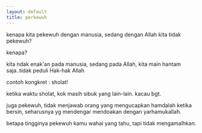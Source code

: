 ```yaml
---
layout: default
title: perkewuh
---
```

kenapa kita pekewuh dengan manusia, sedang dengan Allah kita tidak pekewuh?

kenapa?

kita ndak enak'an pada manusia, sedang pada Allah, kita main hantam saja..tidak peduli Hak-hak Allah

contoh kongkret : sholat!

ketika waktu sholat, kok masih sibuk yang lain-lain. kacau bgt.

juga pekewuh, tidak menjawab orang yang mengucapkan hamdalah ketika bersin, seharusnya yg mendengar mendoakan dengan yarhamukallah.

betapa tingginya pekewuh kamu wahai yang tahu, tapi tidak mengamalhkan.
